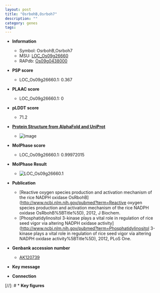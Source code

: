 ```yaml
---
layout: post
title: "OsrbohB,Osrboh7"
description: ""
category: genes
tags: 
---
```


* **Information**  
    + Symbol: OsrbohB,Osrboh7  
    + MSU: [LOC_Os09g26660](http://rice.plantbiology.msu.edu/cgi-bin/ORF_infopage.cgi?orf=LOC_Os09g26660)  
    + RAPdb: [Os09g0438000](http://rapdb.dna.affrc.go.jp/viewer/gbrowse_details/irgsp1?name=Os09g0438000)  

* **PSP score**  
    + LOC_Os09g26660.1: 0.367 

* **PLAAC score**  
    + LOC_Os09g26660.1: 0 

* **pLDDT score**
    + 71.2

* **[Protein Structure from AlphaFold and UniProt](https://www.uniprot.org/uniprotkb/A0A0P0XNE4/entry#structure)**
    + ![image](https://ricepsp.github.io/images/A/AF-A0A0P0XNE4-F1.png)

* **MolPhase score**
    + LOC_Os09g26660.1: 0.99972015

* **MolPhase Result**
    + ![LOC_Os09g26660.1](https://304243504.github.io/Pictures/LOC_Os09g/LOC_Os09g26660.1.png)

* **Publication**  
    + [Reactive oxygen species production and activation mechanism of the rice NADPH oxidase OsRbohB](http://www.ncbi.nlm.nih.gov/pubmed?term=Reactive oxygen species production and activation mechanism of the rice NADPH oxidase OsRbohB%5BTitle%5D), 2012, J Biochem.
    + [Phosphatidylinositol 3-kinase plays a vital role in regulation of rice seed vigor via altering NADPH oxidase activity](http://www.ncbi.nlm.nih.gov/pubmed?term=Phosphatidylinositol 3-kinase plays a vital role in regulation of rice seed vigor via altering NADPH oxidase activity%5BTitle%5D), 2012, PLoS One.

* **Genbank accession number**  
    + [AK120739](http://www.ncbi.nlm.nih.gov/nuccore/AK120739)

* **Key message**  

* **Connection**  

[//]: # * **Key figures**  


